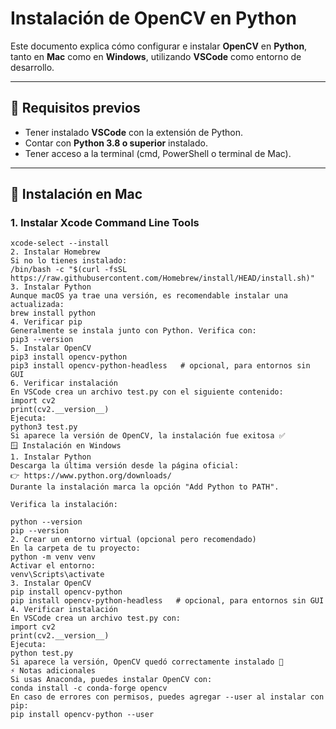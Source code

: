 # Instalación de OpenCV en Python

Este documento explica cómo configurar e instalar **OpenCV** en **Python**, tanto en **Mac** como en **Windows**, utilizando **VSCode** como entorno de desarrollo.

---

## 📌 Requisitos previos

- Tener instalado **VSCode** con la extensión de Python.  
- Contar con **Python 3.8 o superior** instalado.  
- Tener acceso a la terminal (cmd, PowerShell o terminal de Mac).  

---

## 🍏 Instalación en Mac

### 1. Instalar Xcode Command Line Tools
``` 
xcode-select --install
2. Instalar Homebrew
Si no lo tienes instalado:
/bin/bash -c "$(curl -fsSL https://raw.githubusercontent.com/Homebrew/install/HEAD/install.sh)"
3. Instalar Python
Aunque macOS ya trae una versión, es recomendable instalar una actualizada:
brew install python
4. Verificar pip
Generalmente se instala junto con Python. Verifica con:
pip3 --version
5. Instalar OpenCV
pip3 install opencv-python
pip3 install opencv-python-headless   # opcional, para entornos sin GUI
6. Verificar instalación
En VSCode crea un archivo test.py con el siguiente contenido:
import cv2
print(cv2.__version__)
Ejecuta:
python3 test.py
Si aparece la versión de OpenCV, la instalación fue exitosa ✅
🪟 Instalación en Windows
1. Instalar Python
Descarga la última versión desde la página oficial:
👉 https://www.python.org/downloads/
Durante la instalación marca la opción "Add Python to PATH".

Verifica la instalación:

python --version
pip --version
2. Crear un entorno virtual (opcional pero recomendado)
En la carpeta de tu proyecto:
python -m venv venv
Activar el entorno:
venv\Scripts\activate
3. Instalar OpenCV
pip install opencv-python
pip install opencv-python-headless   # opcional, para entornos sin GUI
4. Verificar instalación
En VSCode crea un archivo test.py con:
import cv2
print(cv2.__version__)
Ejecuta:
python test.py
Si aparece la versión, OpenCV quedó correctamente instalado 🎉
⚡ Notas adicionales
Si usas Anaconda, puedes instalar OpenCV con:
conda install -c conda-forge opencv
En caso de errores con permisos, puedes agregar --user al instalar con pip:
pip install opencv-python --user
